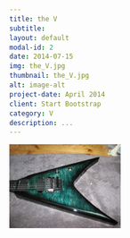 ```yaml
---
title: the V
subtitle: 
layout: default
modal-id: 2
date: 2014-07-15
img: the_V.jpg
thumbnail: the_V.jpg
alt: image-alt
project-date: April 2014
client: Start Bootstrap
category: V
description: ...
---
```


<!-- html sytax to include image and adjust size ... -->
<img src="img/portfolio/the_V.jpg" alt="Drawing" style="width: 200px;"/>
